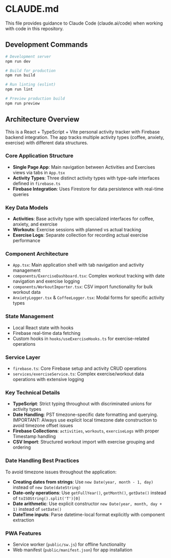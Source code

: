 # CLAUDE.md

This file provides guidance to Claude Code (claude.ai/code) when working with code in this repository.

## Development Commands

```bash
# Development server
npm run dev

# Build for production
npm run build

# Run linting (eslint)
npm run lint

# Preview production build
npm run preview
```

## Architecture Overview

This is a React + TypeScript + Vite personal activity tracker with Firebase backend integration. The app tracks multiple activity types (coffee, anxiety, exercise) with different data structures.

### Core Application Structure
- **Single Page App**: Main navigation between Activities and Exercises views via tabs in `App.tsx`
- **Activity Types**: Three distinct activity types with type-safe interfaces defined in `firebase.ts`
- **Firebase Integration**: Uses Firestore for data persistence with real-time queries

### Key Data Models
- **Activities**: Base activity type with specialized interfaces for coffee, anxiety, and exercise
- **Workouts**: Exercise sessions with planned vs actual tracking
- **Exercise Logs**: Separate collection for recording actual exercise performance

### Component Architecture
- `App.tsx`: Main application shell with tab navigation and activity management
- `components/ExerciseDashboard.tsx`: Complex workout tracking with date navigation and exercise logging
- `components/WorkoutImporter.tsx`: CSV import functionality for bulk workout data
- `AnxietyLogger.tsx` & `CoffeeLogger.tsx`: Modal forms for specific activity types

### State Management
- Local React state with hooks
- Firebase real-time data fetching
- Custom hooks in `hooks/useExerciseHooks.ts` for exercise-related operations

### Service Layer
- `firebase.ts`: Core Firebase setup and activity CRUD operations
- `services/exerciseService.ts`: Complex exercise/workout data operations with extensive logging

### Key Technical Details
- **TypeScript**: Strict typing throughout with discriminated unions for activity types
- **Date Handling**: PST timezone-specific date formatting and querying. IMPORTANT: Always use explicit local timezone date construction to avoid timezone offset issues
- **Firebase Collections**: `activities`, `workouts`, `exerciseLogs` with proper Timestamp handling
- **CSV Import**: Structured workout import with exercise grouping and ordering

### Date Handling Best Practices
To avoid timezone issues throughout the application:
- **Creating dates from strings**: Use `new Date(year, month - 1, day)` instead of `new Date(dateString)`
- **Date-only operations**: Use `getFullYear()`, `getMonth()`, `getDate()` instead of `toISOString().split('T')[0]`
- **Date arithmetic**: Use explicit constructor `new Date(year, month, day + 1)` instead of `setDate()`
- **DateTime inputs**: Parse datetime-local format explicitly with component extraction

### PWA Features
- Service worker (`public/sw.js`) for offline functionality
- Web manifest (`public/manifest.json`) for app installation